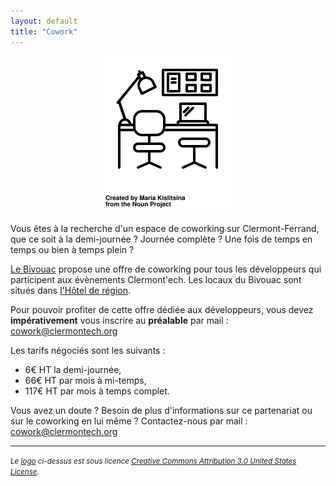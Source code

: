 ```yaml
---
layout: default
title: "Cowork"
---
```


<center>
    <img src="/images/cowork.svg" alt="dej-dev" width="200px">
</center>

Vous êtes à la recherche d'un espace de coworking sur Clermont-Ferrand, que ce soit à la demi-journée ? Journée complète ? Une fois de temps en temps ou bien à temps plein ?

[Le Bivouac](http://www.lebivouac.com/) propose une offre de coworking pour tous les développeurs qui participent aux évènements Clermont'ech. Les locaux du Bivouac sont situés dans [l'Hôtel de région](https://osm.org/go/0AkOKx_14--).

Pour pouvoir profiter de cette offre dédiée aux développeurs, vous devez **impérativement** vous inscrire au **préalable** par mail : <a href="mailto:cowork@clermontech.org">cowork@clermontech.org</a>

Les tarifs négociés sont les suivants : 

- 6€ HT la demi-journée,
- 66€ HT par mois à mi-temps,
- 117€ HT par mois à temps complet.

Vous avez un doute ? Besoin de plus d'informations sur ce partenariat ou sur le coworking en lui même ? Contactez-nous par mail : <a href="mailto:cowork@clermontech.org">cowork@clermontech.org</a>

<hr>
<p>
    <small><em>Le <a href="http://thenounproject.com/term/silverware/100431/">logo</a> ci-dessus est sous licence <a rel="license" href="http://creativecommons.org/licenses/by/3.0/us/">Creative Commons Attribution 3.0 United States License</a>.</em></small>
</p>
